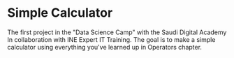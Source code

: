 # Simple Calculator
The first project in the "Data Science Camp" with the Saudi Digital Academy In collaboration with INE Expert IT Training.
The goal is to make a simple calculator using everything you've learned up in Operators chapter.
